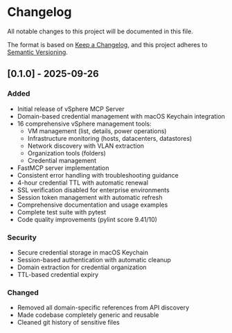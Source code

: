 # Changelog

All notable changes to this project will be documented in this file.

The format is based on [Keep a Changelog](https://keepachangelog.com/en/1.0.0/),
and this project adheres to [Semantic Versioning](https://semver.org/spec/v2.0.0.html).

## [0.1.0] - 2025-09-26

### Added
- Initial release of vSphere MCP Server
- Domain-based credential management with macOS Keychain integration
- 16 comprehensive vSphere management tools:
  - VM management (list, details, power operations)
  - Infrastructure monitoring (hosts, datacenters, datastores)
  - Network discovery with VLAN extraction
  - Organization tools (folders)
  - Credential management
- FastMCP server implementation
- Consistent error handling with troubleshooting guidance
- 4-hour credential TTL with automatic renewal
- SSL verification disabled for enterprise environments
- Session token management with automatic refresh
- Comprehensive documentation and usage examples
- Complete test suite with pytest
- Code quality improvements (pylint score 9.41/10)

### Security
- Secure credential storage in macOS Keychain
- Session-based authentication with automatic cleanup
- Domain extraction for credential organization
- TTL-based credential expiry

### Changed
- Removed all domain-specific references from API discovery
- Made codebase completely generic and reusable
- Cleaned git history of sensitive files
